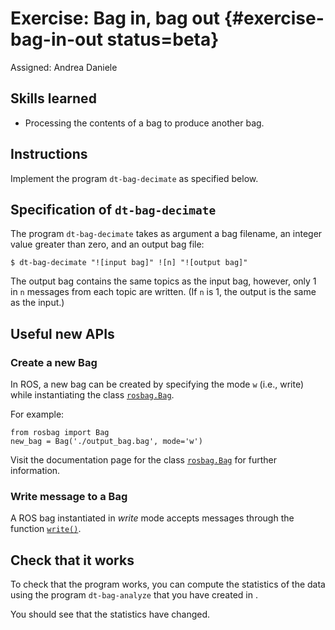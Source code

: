 # Exercise: Bag in, bag out {#exercise-bag-in-out status=beta}

Assigned: Andrea Daniele

## Skills learned

- Processing the contents of a bag to produce another bag.

## Instructions

Implement the program `dt-bag-decimate` as specified below.


## Specification of `dt-bag-decimate`

The program `dt-bag-decimate` takes as argument a bag filename, an integer
value greater than zero, and an output bag file:

    $ dt-bag-decimate "![input bag]" ![n] "![output bag]"

The output bag contains the same topics as the input bag, however, only 1 in
`n` messages from each topic are written.  (If `n` is 1, the output is the same as the input.)


## Useful new APIs

### Create a new Bag

In ROS, a new bag can be created by specifying the mode `w` (i.e., write) while
instantiating the class [`rosbag.Bag`][rosbag-bag].

For example:

    from rosbag import Bag
    new_bag = Bag('./output_bag.bag', mode='w')

Visit the documentation page for the class [`rosbag.Bag`][rosbag-bag] for further information.


[rosbag-bag]: http://docs.ros.org/api/rosbag/html/python/

### Write message to a Bag

A ROS bag instantiated in *write* mode accepts messages through the function
[`write()`](http://docs.ros.org/api/rosbag/html/python/rosbag.bag.Bag-class.html#write).


## Check that it works

To check that the program works, you can compute the statistics
of the data using the program `dt-bag-analyze` that you have created
in [](+exercises#exercise-bag-analysis).

You should see that the statistics have changed.
